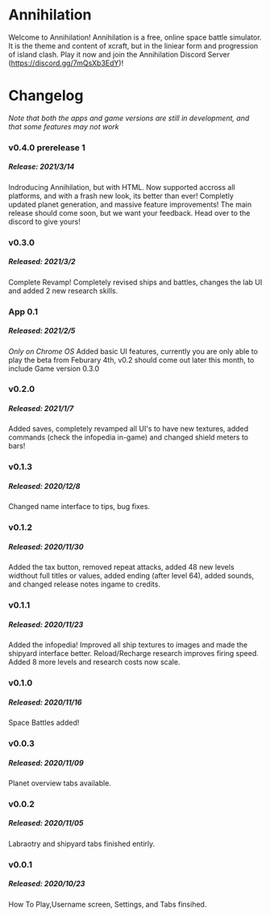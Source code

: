 # Annihilation

 Welcome to Annihilation! Annihilation is a free, online space battle simulator. It is the theme and content of xcraft, but in the liniear form and progression of island clash. Play it now and join the Annihilation Discord Server (https://discord.gg/7mQsXb3EdY)!
 
# Changelog

*Note that both the apps and game versions are still in development, and that some features may not work*

### v0.4.0 prerelease 1
##### Release: 2021/3/14

Indroducing Annihilation, but with HTML. Now supported accross all platforms, and with a frash new look, its better than ever! Completly updated planet generation, and massive feature improvements! The main release should come soon, but we want your feedback. Head over to the discord to give yours!

### v0.3.0
##### Released: 2021/3/2

Complete Revamp! Completely revised ships and battles, changes the lab UI and added 2 new research skills.

### App 0.1
##### Released: 2021/2/5

*Only on Chrome OS*
Added basic UI features, currently you are only able to play the beta from Feburary 4th, v0.2 should come out later this month, to include Game version 0.3.0

### v0.2.0
##### Released: 2021/1/7

 Added saves, completely revamped all UI's to have new textures, added commands (check the infopedia in-game) and changed shield meters to bars! 

### v0.1.3
##### Released: 2020/12/8

Changed name interface to tips, bug fixes.

### v0.1.2	
##### Released: 2020/11/30

Added the tax button, removed repeat attacks, added 48 new levels widthout full titles or values, added ending (after level 64), added sounds, and changed release notes ingame to credits. 

### v0.1.1	
##### Released: 2020/11/23

Added the infopedia! Improved all ship textures to images and made the shipyard interface better. Reload/Recharge research improves firing speed. Added 8 more levels and research costs now scale.

### v0.1.0	
##### Released: 2020/11/16	

Space Battles added!

### v0.0.3	
##### Released: 2020/11/09

Planet overview tabs available.

### v0.0.2	
##### Released: 2020/11/05

Labraotry and shipyard tabs finished entirly.

### v0.0.1
##### Released: 2020/10/23	

How To Play,Username screen, Settings, and Tabs finsihed.
